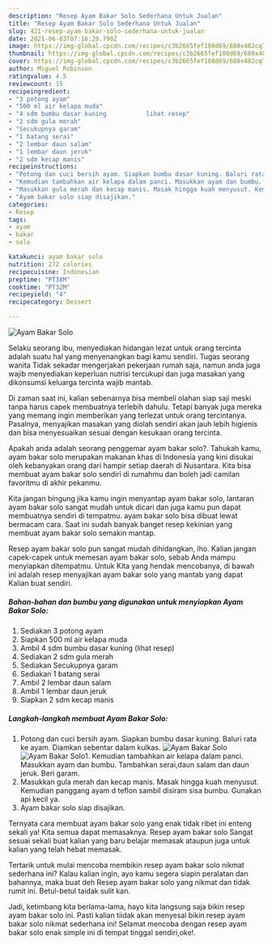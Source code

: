 ```yaml
---
description: "Resep Ayam Bakar Solo Sederhana Untuk Jualan"
title: "Resep Ayam Bakar Solo Sederhana Untuk Jualan"
slug: 421-resep-ayam-bakar-solo-sederhana-untuk-jualan
date: 2021-06-03T07:16:20.790Z
image: https://img-global.cpcdn.com/recipes/c3b2665fef108d69/680x482cq70/ayam-bakar-solo-foto-resep-utama.jpg
thumbnail: https://img-global.cpcdn.com/recipes/c3b2665fef108d69/680x482cq70/ayam-bakar-solo-foto-resep-utama.jpg
cover: https://img-global.cpcdn.com/recipes/c3b2665fef108d69/680x482cq70/ayam-bakar-solo-foto-resep-utama.jpg
author: Miguel Robinson
ratingvalue: 4.5
reviewcount: 15
recipeingredient:
- "3 potong ayam"
- "500 ml air kelapa muda"
- "4 sdm bumbu dasar kuning           lihat resep"
- "2 sdm gula merah"
- "Secukupnya garam"
- "1 batang serai"
- "2 lembar daun salam"
- "1 lembar daun jeruk"
- "2 sdm kecap manis"
recipeinstructions:
- "Potong dan cuci bersih ayam. Siapkan bumbu dasar kuning. Baluri rata ke ayam. Diamkan sebentar dalam kulkas."
- "Kemudian tambahkan air kelapa dalam panci. Masukkan ayam dan bumbu. Tambahkan serai,daun salam dan daun jeruk. Beri garam."
- "Masukkan gula merah dan kecap manis. Masak hingga kuah menyusut. Kemudian panggang ayam d teflon sambil disiram sisa bumbu. Gunakan api kecil ya."
- "Ayam bakar solo siap disajikan."
categories:
- Resep
tags:
- ayam
- bakar
- solo

katakunci: ayam bakar solo 
nutrition: 272 calories
recipecuisine: Indonesian
preptime: "PT38M"
cooktime: "PT32M"
recipeyield: "4"
recipecategory: Dessert

---
```



![Ayam Bakar Solo](https://img-global.cpcdn.com/recipes/c3b2665fef108d69/680x482cq70/ayam-bakar-solo-foto-resep-utama.jpg)

Selaku seorang ibu, menyediakan hidangan lezat untuk orang tercinta adalah suatu hal yang menyenangkan bagi kamu sendiri. Tugas seorang  wanita Tidak sekadar mengerjakan pekerjaan rumah saja, namun anda juga wajib menyediakan keperluan nutrisi tercukupi dan juga masakan yang dikonsumsi keluarga tercinta wajib mantab.

Di zaman  saat ini, kalian sebenarnya bisa membeli olahan siap saji meski tanpa harus capek membuatnya terlebih dahulu. Tetapi banyak juga mereka yang memang ingin memberikan yang terlezat untuk orang tercintanya. Pasalnya, menyajikan masakan yang diolah sendiri akan jauh lebih higienis dan bisa menyesuaikan sesuai dengan kesukaan orang tercinta. 



Apakah anda adalah seorang penggemar ayam bakar solo?. Tahukah kamu, ayam bakar solo merupakan makanan khas di Indonesia yang kini disukai oleh kebanyakan orang dari hampir setiap daerah di Nusantara. Kita bisa membuat ayam bakar solo sendiri di rumahmu dan boleh jadi camilan favoritmu di akhir pekanmu.

Kita jangan bingung jika kamu ingin menyantap ayam bakar solo, lantaran ayam bakar solo sangat mudah untuk dicari dan juga kamu pun dapat membuatnya sendiri di tempatmu. ayam bakar solo bisa dibuat lewat bermacam cara. Saat ini sudah banyak banget resep kekinian yang membuat ayam bakar solo semakin mantap.

Resep ayam bakar solo pun sangat mudah dihidangkan, lho. Kalian jangan capek-capek untuk memesan ayam bakar solo, sebab Anda mampu menyiapkan ditempatmu. Untuk Kita yang hendak mencobanya, di bawah ini adalah resep menyajikan ayam bakar solo yang mantab yang dapat Kalian buat sendiri.

<!--inarticleads1-->

##### Bahan-bahan dan bumbu yang digunakan untuk menyiapkan Ayam Bakar Solo:

1. Sediakan 3 potong ayam
1. Siapkan 500 ml air kelapa muda
1. Ambil 4 sdm bumbu dasar kuning           (lihat resep)
1. Sediakan 2 sdm gula merah
1. Sediakan Secukupnya garam
1. Sediakan 1 batang serai
1. Ambil 2 lembar daun salam
1. Ambil 1 lembar daun jeruk
1. Siapkan 2 sdm kecap manis




<!--inarticleads2-->

##### Langkah-langkah membuat Ayam Bakar Solo:

1. Potong dan cuci bersih ayam. Siapkan bumbu dasar kuning. Baluri rata ke ayam. Diamkan sebentar dalam kulkas.
<img src="https://img-global.cpcdn.com/steps/a24c5cb45575b525/160x128cq70/ayam-bakar-solo-langkah-memasak-1-foto.jpg" alt="Ayam Bakar Solo"><img src="https://img-global.cpcdn.com/steps/69fd75a0e337c010/160x128cq70/ayam-bakar-solo-langkah-memasak-1-foto.jpg" alt="Ayam Bakar Solo">1. Kemudian tambahkan air kelapa dalam panci. Masukkan ayam dan bumbu. Tambahkan serai,daun salam dan daun jeruk. Beri garam.
1. Masukkan gula merah dan kecap manis. Masak hingga kuah menyusut. Kemudian panggang ayam d teflon sambil disiram sisa bumbu. Gunakan api kecil ya.
1. Ayam bakar solo siap disajikan.




Ternyata cara membuat ayam bakar solo yang enak tidak ribet ini enteng sekali ya! Kita semua dapat memasaknya. Resep ayam bakar solo Sangat sesuai sekali buat kalian yang baru belajar memasak ataupun juga untuk kalian yang telah hebat memasak.

Tertarik untuk mulai mencoba membikin resep ayam bakar solo nikmat sederhana ini? Kalau kalian ingin, ayo kamu segera siapin peralatan dan bahannya, maka buat deh Resep ayam bakar solo yang nikmat dan tidak rumit ini. Betul-betul taidak sulit kan. 

Jadi, ketimbang kita berlama-lama, hayo kita langsung saja bikin resep ayam bakar solo ini. Pasti kalian tiidak akan menyesal bikin resep ayam bakar solo nikmat sederhana ini! Selamat mencoba dengan resep ayam bakar solo enak simple ini di tempat tinggal sendiri,oke!.

